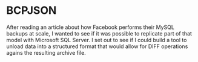 # BCPJSON

After reading an article about how Facebook performs their MySQL backups at scale, I wanted to see if it was possible to replicate part of that model with Microsoft SQL Server.
I set out to see if I could build a tool to unload data into a structured format that would allow for DIFF operations agains the resulting archive file.
